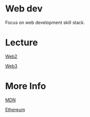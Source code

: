 # Web dev

Focus on  web development skill stack. 


# Lecture

[Web2](./web2/README.md)

[Web3](./web3/README.md)

# More Info

[MDN](https://developer.mozilla.org/en-US/)

[Ethereum](https://ethereum.org/)




